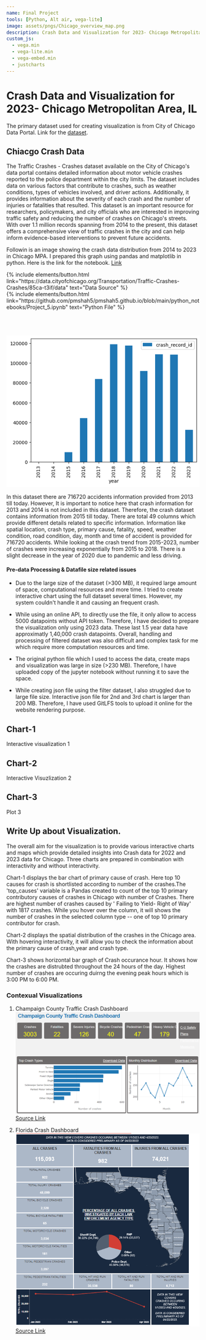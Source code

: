 ```yaml
---
name: Final Project
tools: [Python, Alt air, vega-lite]
image: assets/pngs/Chicago_overview_map.png
description: Crash Data and Visualization for 2023- Chicago Metropolitan Area. Image source- commons.wikimedia.org
custom_js:
  - vega.min
  - vega-lite.min
  - vega-embed.min
  - justcharts
---
```



# Crash Data and Visualization for 2023- Chicago Metropolitan Area, IL

The primary dataset used for creating visualization is from City of Chicago Data Portal. Link for the [dataset](https://data.cityofchicago.org/Transportation/Traffic-Crashes-Crashes/85ca-t3if).


## Chiacgo Crash Data

The Traffic Crashes - Crashes dataset available on the City of Chicago's data portal contains detailed information about motor vehicle crashes reported to the police department within the city limits. The dataset includes data on various factors that contribute to crashes, such as weather conditions, types of vehicles involved, and driver actions. Additionally, it provides information about the severity of each crash and the number of injuries or fatalities that resulted. This dataset is an important resource for researchers, policymakers, and city officials who are interested in improving traffic safety and reducing the number of crashes on Chicago's streets. With over 1.1 million records spanning from 2014 to the present, this dataset offers a comprehensive view of traffic crashes in the city and can help inform evidence-based interventions to prevent future accidents.

Followin is an image showing the crash data distribution from 2014 to 2023 in Chicago MPA. I prepared this graph using pandas and matplotlib in python. Here is the link for the notebook. [Link](https://github.com/pmshah5/pmshah5.github.io/blob/main/python_notebooks/Project_5.ipynb)

<div class="left">
{% include elements/button.html link="https://data.cityofchicago.org/Transportation/Traffic-Crashes-Crashes/85ca-t3if/data" text="Data Source" %}
</div>

<div class="right">
{% include elements/button.html link="https://github.com/pmshah5/pmshah5.github.io/blob/main/python_notebooks/Project_5.ipynb" text="Python File" %}
</div>
<br>
<br>
<br>

![Crash Data Distribution 2013-2023, Chicago MPA](/assets/pngs/crash_1.png)

In this dataset there are 716720 accidents information provided from 2013 till today. However, It is important to notice here that crash information for 2013 and 2014 is not included in this dataset. Therefore, the crash dataset contains information from 2015 till today. There are total 49 columns which provide different details related to specific information. Information like spatial location, crash type, primary cause, fatality, speed, weather condition, road condition, day, month and time of accident is provided for 716720 accidents. 
While looking at the crash trend from 2015-2023, number of crashes were increasing exponentially from 2015 to 2018. There is a slight decrease in the year of 2020 due to pandemic and less driving. 

#### Pre-data Processing & Datafile size related issues

- Due to the large size of the dataset (>300 MB), it required large amount of space, computational resources and more time. I tried to create interactive chart using the full dataset several times. However, my system couldn't handle it and causing an frequent crash. 

- While using an online API, to directly use the file, it only allow to access 5000 datapoints without API token. Therefore, I have decided to prepare the visualization only using 2023 data. These last 1.5 year data have approximatly 1,40,000 crash datapoints. Overall, handling and processing of filtered dataset was also difficult and complex task for me which require more computation resources and time. 

- The original python file which I used to access the data, create maps and visualization was large in size (>230 MB). Therefore, I have uploaded copy of the jupyter notebook without running it to save the space.

- While creating json file using the filter dataset, I also struggled due to large file size. Interactive json file for 2nd and 3rd chart is larger than 200 MB. Therefore, I have used GitLFS tools to upload it online for the website rendering purpose.

## Chart-1


Interactive visualization 1

<vegachart schema-url="{{ site.baseurl }}/assets/json/new_fp_1.json" style="width: 100%"></vegachart>


## Chart-2

Interactive Visuzlization 2

<vegachart schema-url="{{ site.baseurl }}/assets/json/new_fp_2.json" style="width: 100%"></vegachart>

## Chart-3


Plot 3

<vegachart schema-url="{{ site.baseurl }}/assets/json/new_fp_3.json" style="width: 100%"></vegachart>



## Write Up about Visualization.

The overall aim for the visualization is to provide various interactive charts and maps which provide detailed insights into Crash data for 2022 and 2023 data for Chicago. Three charts are prepared in combination with interactivity and without interactivity. 

Chart-1 displays the bar chart of primary cause of crash. Here top 10 causes for crash is shortlisted according to number of the crashes.The 'top_causes' variable is a Pandas created to count of the top 10 primary contributory causes of crashes in Chicago with number of Crashes. There are highest number of crashes caused by ' Failing to Yield- Right of Way' with 1817 crashes. While you hover over the column, it will shows the number of crashes in the selected column type -- one of top 10 primary contributor for crash.

Chart-2 displays the spatial distribution of the crashes in the Chicago area. With hovering interactivity, it will allow you to check the information about the primary cause of crash,year and crash type.

Chart-3 shows horizontal bar graph of Crash occurance hour. It shows how the crashes are distrubted throughout the 24 hours of the day. Highest number of crashes are occuring duirng the evening peak hours which is 3:00 PM to 6:00 PM.
   

### Contexual Visualizations

1. Champaign County Traffic Crash Dashboard
![Traffic Crash Dashboard, Champaign County](/assets/pngs/fld.png)
[Source Link](https://crashdashboard.ccrpc.org/)

2. Florida Crash Dashboard
![Traffic Crash Dashboard, Florida State](/assets/pngs/Champ_dashboard.png)
[Source Link](https://www.flhsmv.gov/traffic-crash-reports/crash-dashboard/)

